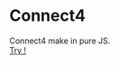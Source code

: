 # Connect4
Connect4 make in pure JS.<br/>
<a href="https://1irda.alwaysdata.net/projets/Connect4/" target="blank">Try !</a>
